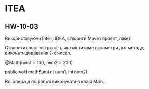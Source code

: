 # ITEA
## HW-10-03

Використовуючи Intellij IDEA, створити Maven проєкт, пакет.

Створити свою інструкцію, яка міститиме параметри для методу, виконати додавання 2-х чисел.

@Math(num1 = 100, num2 = 200)

public void mathSum(int num1, int num2)

Всі операції по роботі виконувати в класі Main.